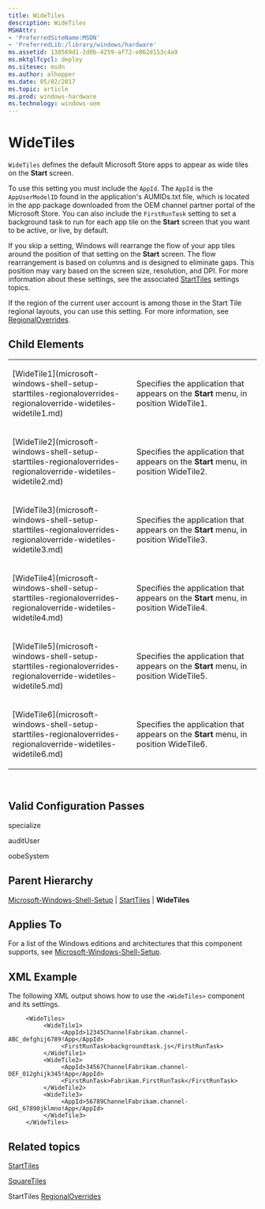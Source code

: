 ```yaml
---
title: WideTiles
description: WideTiles
MSHAttr:
- 'PreferredSiteName:MSDN'
- 'PreferredLib:/library/windows/hardware'
ms.assetid: 138569d1-2d0b-4259-af72-e862d153c4a9
ms.mktglfcycl: deploy
ms.sitesec: msdn
ms.author: alhopper
ms.date: 05/02/2017
ms.topic: article
ms.prod: windows-hardware
ms.technology: windows-oem
---
```


# WideTiles


`WideTiles` defines the default Microsoft Store apps to appear as wide tiles on the **Start** screen.

To use this setting you must include the `AppId`. The `AppId` is the `AppUserModelID` found in the application's AUMIDs.txt file, which is located in the app package downloaded from the OEM channel partner portal of the Microsoft Store. You can also include the `FirstRunTask` setting to set a background task to run for each app tile on the **Start** screen that you want to be active, or live, by default.

If you skip a setting, Windows will rearrange the flow of your app tiles around the position of that setting on the **Start** screen. The flow rearrangement is based on columns and is designed to eliminate gaps. This position may vary based on the screen size, resolution, and DPI. For more information about these settings, see the associated [StartTiles](microsoft-windows-shell-setup-starttiles.md) settings topics.

If the region of the current user account is among those in the Start Tile regional layouts, you can use this setting. For more information, see [RegionalOverrides](microsoft-windows-shell-setup-starttiles-regionaloverrides.md).

## Child Elements


<table>
<colgroup>
<col width="50%" />
<col width="50%" />
</colgroup>
<tbody>
<tr class="odd">
<td><p>[WideTile1](microsoft-windows-shell-setup-starttiles-regionaloverrides-regionaloverride-widetiles-widetile1.md)</p></td>
<td><p>Specifies the application that appears on the <strong>Start</strong> menu, in position WideTile1.</p></td>
</tr>
<tr class="even">
<td><p>[WideTile2](microsoft-windows-shell-setup-starttiles-regionaloverrides-regionaloverride-widetiles-widetile2.md)</p></td>
<td><p>Specifies the application that appears on the <strong>Start</strong> menu, in position WideTile2.</p></td>
</tr>
<tr class="odd">
<td><p>[WideTile3](microsoft-windows-shell-setup-starttiles-regionaloverrides-regionaloverride-widetiles-widetile3.md)</p></td>
<td><p>Specifies the application that appears on the <strong>Start</strong> menu, in position WideTile3.</p></td>
</tr>
<tr class="even">
<td><p>[WideTile4](microsoft-windows-shell-setup-starttiles-regionaloverrides-regionaloverride-widetiles-widetile4.md)</p></td>
<td><p>Specifies the application that appears on the <strong>Start</strong> menu, in position WideTile4.</p></td>
</tr>
<tr class="odd">
<td><p>[WideTile5](microsoft-windows-shell-setup-starttiles-regionaloverrides-regionaloverride-widetiles-widetile5.md)</p></td>
<td><p>Specifies the application that appears on the <strong>Start</strong> menu, in position WideTile5.</p></td>
</tr>
<tr class="even">
<td><p>[WideTile6](microsoft-windows-shell-setup-starttiles-regionaloverrides-regionaloverride-widetiles-widetile6.md)</p></td>
<td><p>Specifies the application that appears on the <strong>Start</strong> menu, in position WideTile6.</p></td>
</tr>
</tbody>
</table>

 

## Valid Configuration Passes


specialize

auditUser

oobeSystem

## Parent Hierarchy


[Microsoft-Windows-Shell-Setup](microsoft-windows-shell-setup.md) | [StartTiles](microsoft-windows-shell-setup-starttiles.md) | **WideTiles**

## Applies To


For a list of the Windows editions and architectures that this component supports, see [Microsoft-Windows-Shell-Setup](microsoft-windows-shell-setup.md).

## XML Example


The following XML output shows how to use the `<WideTiles>` component and its settings.

```
     <WideTiles>
          <WideTile1>
               <AppId>12345ChannelFabrikam.channel-ABC_defghij6789!App</AppId>
               <FirstRunTask>backgroundtask.js</FirstRunTask>
          </WideTile1>
          <WideTile2>
               <AppId>34567ChannelFabrikam.channel-DEF_012ghijk345!App</AppId>
               <FirstRunTask>Fabrikam.FirstRunTask</FirstRunTask>
          </WideTile2>
          <WideTile3>
               <AppId>56789ChannelFabrikam.channel-GHI_67890jklmno!App</AppId>
          </WideTile3>
     </WideTiles>
```

## Related topics


[StartTiles](microsoft-windows-shell-setup-starttiles.md)

[SquareTiles](microsoft-windows-shell-setup-starttiles-squaretiles.md)

StartTiles
[RegionalOverrides](microsoft-windows-shell-setup-starttiles-regionaloverrides.md)

 

 







